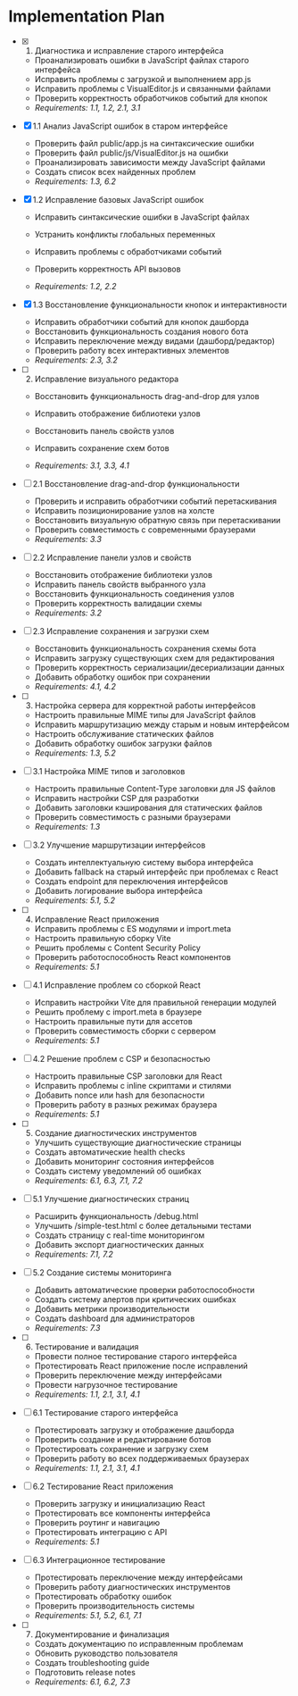 # Implementation Plan

- [x] 1. Диагностика и исправление старого интерфейса


  - Проанализировать ошибки в JavaScript файлах старого интерфейса
  - Исправить проблемы с загрузкой и выполнением app.js
  - Исправить проблемы с VisualEditor.js и связанными файлами
  - Проверить корректность обработчиков событий для кнопок
  - _Requirements: 1.1, 1.2, 2.1, 3.1_

- [x] 1.1 Анализ JavaScript ошибок в старом интерфейсе


  - Проверить файл public/app.js на синтаксические ошибки
  - Проверить файл public/js/VisualEditor.js на ошибки
  - Проанализировать зависимости между JavaScript файлами
  - Создать список всех найденных проблем
  - _Requirements: 1.3, 6.2_

- [x] 1.2 Исправление базовых JavaScript ошибок




  - Исправить синтаксические ошибки в JavaScript файлах
  - Устранить конфликты глобальных переменных
  - Исправить проблемы с обработчиками событий


  - Проверить корректность API вызовов
  - _Requirements: 1.2, 2.2_





- [x] 1.3 Восстановление функциональности кнопок и интерактивности


  - Исправить обработчики событий для кнопок дашборда
  - Восстановить функциональность создания нового бота
  - Исправить переключение между видами (дашборд/редактор)
  - Проверить работу всех интерактивных элементов
  - _Requirements: 2.3, 3.2_



- [ ] 2. Исправление визуального редактора
  - Восстановить функциональность drag-and-drop для узлов
  - Исправить отображение библиотеки узлов
  - Восстановить панель свойств узлов



  - Исправить сохранение схем ботов
  - _Requirements: 3.1, 3.3, 4.1_

- [ ] 2.1 Восстановление drag-and-drop функциональности
  - Проверить и исправить обработчики событий перетаскивания
  - Исправить позиционирование узлов на холсте
  - Восстановить визуальную обратную связь при перетаскивании
  - Проверить совместимость с современными браузерами
  - _Requirements: 3.3_

- [ ] 2.2 Исправление панели узлов и свойств
  - Восстановить отображение библиотеки узлов
  - Исправить панель свойств выбранного узла
  - Восстановить функциональность соединения узлов
  - Проверить корректность валидации схемы
  - _Requirements: 3.2_

- [ ] 2.3 Исправление сохранения и загрузки схем
  - Восстановить функциональность сохранения схемы бота
  - Исправить загрузку существующих схем для редактирования
  - Проверить корректность сериализации/десериализации данных
  - Добавить обработку ошибок при сохранении
  - _Requirements: 4.1, 4.2_

- [ ] 3. Настройка сервера для корректной работы интерфейсов
  - Настроить правильные MIME типы для JavaScript файлов
  - Исправить маршрутизацию между старым и новым интерфейсом
  - Настроить обслуживание статических файлов
  - Добавить обработку ошибок загрузки файлов
  - _Requirements: 1.3, 5.2_

- [ ] 3.1 Настройка MIME типов и заголовков
  - Настроить правильные Content-Type заголовки для JS файлов
  - Исправить настройки CSP для разработки
  - Добавить заголовки кэширования для статических файлов
  - Проверить совместимость с разными браузерами
  - _Requirements: 1.3_

- [ ] 3.2 Улучшение маршрутизации интерфейсов
  - Создать интеллектуальную систему выбора интерфейса
  - Добавить fallback на старый интерфейс при проблемах с React
  - Создать endpoint для переключения интерфейсов
  - Добавить логирование выбора интерфейса
  - _Requirements: 5.1, 5.2_

- [ ] 4. Исправление React приложения
  - Исправить проблемы с ES модулями и import.meta
  - Настроить правильную сборку Vite
  - Решить проблемы с Content Security Policy
  - Проверить работоспособность React компонентов
  - _Requirements: 5.1_

- [ ] 4.1 Исправление проблем со сборкой React
  - Исправить настройки Vite для правильной генерации модулей
  - Решить проблему с import.meta в браузере
  - Настроить правильные пути для ассетов
  - Проверить совместимость сборки с сервером
  - _Requirements: 5.1_

- [ ] 4.2 Решение проблем с CSP и безопасностью
  - Настроить правильные CSP заголовки для React
  - Исправить проблемы с inline скриптами и стилями
  - Добавить nonce или hash для безопасности
  - Проверить работу в разных режимах браузера
  - _Requirements: 5.1_

- [ ] 5. Создание диагностических инструментов
  - Улучшить существующие диагностические страницы
  - Создать автоматические health checks
  - Добавить мониторинг состояния интерфейсов
  - Создать систему уведомлений об ошибках
  - _Requirements: 6.1, 6.3, 7.1, 7.2_

- [ ] 5.1 Улучшение диагностических страниц
  - Расширить функциональность /debug.html
  - Улучшить /simple-test.html с более детальными тестами
  - Создать страницу с real-time мониторингом
  - Добавить экспорт диагностических данных
  - _Requirements: 7.1, 7.2_

- [ ] 5.2 Создание системы мониторинга
  - Добавить автоматические проверки работоспособности
  - Создать систему алертов при критических ошибках
  - Добавить метрики производительности
  - Создать dashboard для администраторов
  - _Requirements: 7.3_

- [ ] 6. Тестирование и валидация
  - Провести полное тестирование старого интерфейса
  - Протестировать React приложение после исправлений
  - Проверить переключение между интерфейсами
  - Провести нагрузочное тестирование
  - _Requirements: 1.1, 2.1, 3.1, 4.1_

- [ ] 6.1 Тестирование старого интерфейса
  - Протестировать загрузку и отображение дашборда
  - Проверить создание и редактирование ботов
  - Протестировать сохранение и загрузку схем
  - Проверить работу во всех поддерживаемых браузерах
  - _Requirements: 1.1, 2.1, 3.1, 4.1_

- [ ] 6.2 Тестирование React приложения
  - Проверить загрузку и инициализацию React
  - Протестировать все компоненты интерфейса
  - Проверить роутинг и навигацию
  - Протестировать интеграцию с API
  - _Requirements: 5.1_

- [ ] 6.3 Интеграционное тестирование
  - Протестировать переключение между интерфейсами
  - Проверить работу диагностических инструментов
  - Протестировать обработку ошибок
  - Проверить производительность системы
  - _Requirements: 5.1, 5.2, 6.1, 7.1_

- [ ] 7. Документирование и финализация
  - Создать документацию по исправленным проблемам
  - Обновить руководство пользователя
  - Создать troubleshooting guide
  - Подготовить release notes
  - _Requirements: 6.1, 6.2, 7.3_